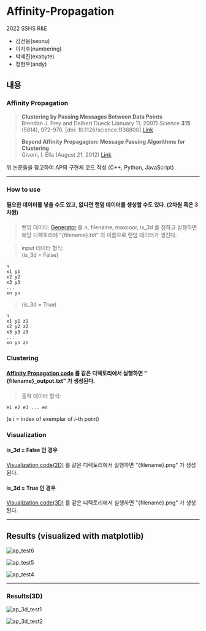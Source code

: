 Affinity-Propagation
========
2022 SSHS R&E 

* 김선웅(seonu)
* 이지후(numbering)
* 박세진(exabyte)
* 정현우(andy)


내용
--------

### Affinity Propagation
> __Clustering by Passing Messages Between Data Points__  
  Brendan J. Frey and Delbert Dueck (January 11, 2007)
 _Science_ __315__ (5814), 972-976. [doi: 10.1126/science.1136800] [Link](http://utstat.toronto.edu/reid/sta414/frey-affinity.pdf)

> __Beyond Affinity Propagagion: Message Passing Algorithms for Clustering__  
  Givoni, I. Ella (August 21, 2012)
  [Link](https://hdl.handle.net/1807/32721)


위 논문들을 참고하여 AP의 구현체 코드 작성 (C++, Python, JavaScript)

- - -



### How to use
#### 필요한 데이터를 넣을 수도 있고, 없다면 랜덤 데이터를 생성할 수도 있다. (2차원 혹은 3차원) 
>랜덤 데이터: [Generator](https://github.com/rne-sshs/Affinity-Propagation/blob/main/test/AP-Generator_andy.py) 를 n, filename, maxcoor, is_3d 를 정하고 실행하면 해당 디렉토리에 "{filename}.txt" 의 이름으로 랜덤 테이터가 생긴다.


>input 데이터 형식:  
(is_3d = False)
```    
n  
x1 y1  
x2 y2  
x3 y3  
...  
xn yn
```
> (is_3d = True)
```    
n  
x1 y1 z1  
x2 y2 z2  
x3 y3 z3  
...  
xn yn zn  
```

### Clustering

#### [Affinity Propagation code](https://github.com/rne-sshs/Affinity-Propagation/blob/main/src/python/AffinityPropagation_andy.py) 를 같은 디렉토리에서 실행하면 "{filename}_output.txt" 가 생성된다.

>출력 데이터 형식:  
```    
e1 e2 e3 ... en
```
(e _i_ = index of exemplar of _i_-th point)
### Visualization

#### is_3d = False 인 경우
[Visualization code(2D)](https://github.com/rne-sshs/Affinity-Propagation/blob/main/src/python/VisualAffinityPropagation_andy.py) 를 같은 디렉토리에서 실행하면 "{filename}.png" 가 생성된다.
#### is_3d = True 인 경우
[Visualization code(3D)](https://github.com/rne-sshs/Affinity-Propagation/blob/main/src/python/VisualAffinityPropagation3D_andy.py) 를 같은 디렉토리에서 실행하면 "{filename}.png" 가 생성된다.
 - - -

## Results (visualized with matplotlib)
![ap_test6](https://user-images.githubusercontent.com/89206053/170421893-2c4a8747-5aec-4850-a9ff-caab929c888d.png)

![ap_test5](https://user-images.githubusercontent.com/89206053/170421632-f709bcc7-3aa3-4d2c-ba5b-fe9166cffd93.png)

![ap_test4](https://user-images.githubusercontent.com/89206053/170420856-b8dab248-9d7c-4ac3-8356-f416f82c19c0.png)

- - -
### Results(3D)  
![ap_3d_test1](https://user-images.githubusercontent.com/89206053/170478790-81ce0a07-73b3-4fac-9d15-d08cc15be26d.png)  


![ap_3d_test2](https://user-images.githubusercontent.com/89206053/170478445-b28facf7-7780-4fa6-9768-419370620f03.png)